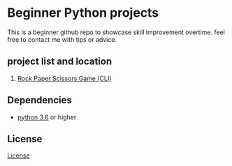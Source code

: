 # Beginner Python projects
This is a beginner github repo to showcase skill improvement overtime.
feel free to contact me with tips or advice.

## project list and location
1. [Rock Paper Scissors Game (CLI)](https://github.com/fluoxas/Beginner_projects/tree/master/rock_paper_scissors) 

## Dependencies
* [python 3.6](https://www.python.org/downloads/) or higher

## License
[License](https://github.com/fluoxas/Beginner_projects/blob/master/LICENSE)
